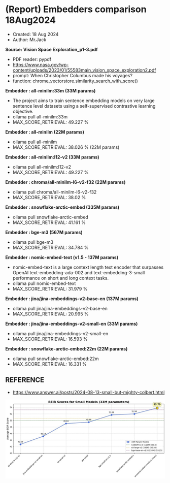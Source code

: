 # (Report) Embedders comparison 18Aug2024
- Created: 18 Aug 2024
- Author: Mr.Jack

**Source: Vision Space Exploration_p1-3.pdf**
- PDF reader: pypdf
- https://www.nasa.gov/wp-content/uploads/2023/01/55583main_vision_space_exploration2.pdf
- prompt: When Christopher Columbus made his voyages?
- function: chrome_vectorstore.similarity_search_with_score()

**Embedder : all-minilm:33m (33M params)**
- The project aims to train sentence embedding models on very large sentence level datasets using a self-supervised contrastive learning objective.
- ollama pull all-minilm:33m
- MAX_SCORE_RETRIEVAL: 49.227 %

**Embedder : all-minilm (22M params)**
- ollama pull all-minilm
- MAX_SCORE_RETRIEVAL: 38.026 % (22M params)

**Embedder : all-minilm:l12-v2 (33M params)**
- ollama pull all-minilm:l12-v2
- MAX_SCORE_RETRIEVAL: 49.227 %

**Embedder : chroma/all-minilm-l6-v2-f32 (22M params)**
- ollama pull chroma/all-minilm-l6-v2-f32
- MAX_SCORE_RETRIEVAL: 38.02 %

**Embedder : snowflake-arctic-embed (335M params)**
- ollama pull snowflake-arctic-embed
- MAX_SCORE_RETRIEVAL: 41.161 %

**Embedder : bge-m3 (567M params)**
- ollama pull bge-m3
- MAX_SCORE_RETRIEVAL: 34.784 %

**Embedder : nomic-embed-text (v1.5 - 137M params)**
- nomic-embed-text is a large context length text encoder that surpasses OpenAI text-embedding-ada-002 and text-embedding-3-small performance on short and long context tasks.
- ollama pull nomic-embed-text
- MAX_SCORE_RETRIEVAL: 31.979 %

**Embedder : jina/jina-embeddings-v2-base-en (137M params)**
- ollama pull jina/jina-embeddings-v2-base-en
- MAX_SCORE_RETRIEVAL: 20.995 %

**Embedder : jina/jina-embeddings-v2-small-en (33M params)**
- ollama pull jina/jina-embeddings-v2-small-en
- MAX_SCORE_RETRIEVAL: 16.593 %

**Embedder : snowflake-arctic-embed:22m (22M params)**
- ollama pull snowflake-arctic-embed:22m
- MAX_SCORE_RETRIEVAL: 16.331 %

## REFERENCE
- https://www.answer.ai/posts/2024-08-13-small-but-mighty-colbert.html

![alt-text](https://github.com/Mr-Jack-Tung/embedders-compare-18aug2024/blob/main/Performance%20comparison%20of%20embedders.jpg)
